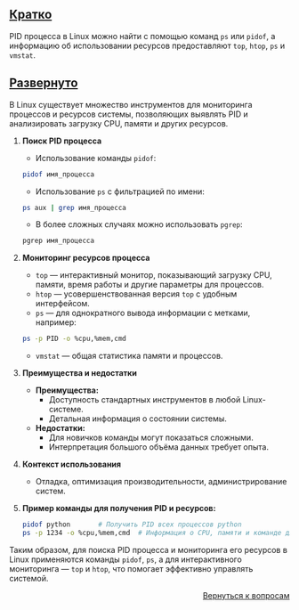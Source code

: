 ## <u>Кратко</u>

PID процесса в Linux можно найти с помощью команд `ps` или `pidof`, а информацию об использовании ресурсов предоставляют
`top`, `htop`, `ps` и `vmstat`.

## <u>Развернуто</u>

В Linux существует множество инструментов для мониторинга процессов и ресурсов системы, позволяющих выявлять PID и
анализировать загрузку CPU, памяти и других ресурсов.

1. **Поиск PID процесса**
    - Использование команды `pidof`:
    ```bash
    pidof имя_процесса
    ```  
    - Использование `ps` с фильтрацией по имени:
    ```bash
    ps aux | grep имя_процесса
    ```  
    - В более сложных случаях можно использовать `pgrep`:
    ```bash
    pgrep имя_процесса
    ```

2. **Мониторинг ресурсов процесса**
    - `top` — интерактивный монитор, показывающий загрузку CPU, памяти, время работы и другие параметры для процессов.
    - `htop` — усовершенствованная версия `top` с удобным интерфейсом.
    - `ps` — для однократного вывода информации с метками, например:
    ```bash
    ps -p PID -o %cpu,%mem,cmd
    ```  
    - `vmstat` — общая статистика памяти и процессов.

3. **Преимущества и недостатки**
    - **Преимущества:**
        - Доступность стандартных инструментов в любой Linux-системе.
        - Детальная информация о состоянии системы.
    - **Недостатки:**
        - Для новичков команды могут показаться сложными.
        - Интерпретация большого объёма данных требует опыта.

4. **Контекст использования**
    - Отладка, оптимизация производительности, администрирование систем.

5. **Пример команды для получения PID и ресурсов:**
    ```bash
    pidof python       # Получить PID всех процессов python
    ps -p 1234 -o %cpu,%mem,cmd  # Информация о CPU, памяти и команде для процесса с PID 1234
    ```

Таким образом, для поиска PID процесса и мониторинга его ресурсов в Linux применяются команды `pidof`, `ps`, а для
интерактивного мониторинга — `top` и `htop`, что помогает эффективно управлять системой.

<div align="right">

[Вернуться к вопросам](../Вопросы.md)

</div>

